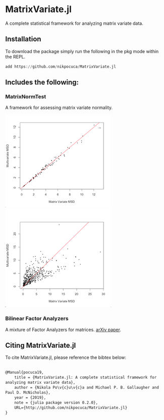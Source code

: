 # MatrixVariate.jl

A complete statistical framework for analyzing matrix variate data.

## Installation 
To download the package simply run the following in the pkg mode within the REPL.
```julia
add https://github.com/nikpocuca/MatrixVariate.jl
```

## Includes the following:

### MatrixNormTest
A framework for assessing matrix variate normality. 

![](/docs/src/src/norm.png)
![](/docs/src/src/nnorm.png)

### Bilinear Factor Analyzers
A mixture of Factor Analyzers for matrices. [arXiv paper](https://arxiv.org/abs/1712.08664).


## Citing  MatrixVariate.jl

To cite MatrixVariate.jl, please reference the bibtex below:

```

@Manual{pocuca19,
 	title = {MatrixVariate.jl: A complete statistical framework for analyzing matrix variate data},
  	author = {Nikola Po\v{c}u\v{c}a and Michael P. B. Gallaugher and Paul D. McNicholas},
  	year = {2019},
  	note = {julia package version 0.2.0},
	URL={http://github.com/nikpocuca/MatrixVariate.jl}
}

```

